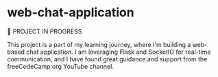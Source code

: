 # web-chat-application

🚧 PROJECT IN PROGRESS

This project is a part of my learning journey, where I'm building a web-based chat application. I am leveraging Flask and SocketIO for real-time communication, and I have found great guidance and support from the freeCodeCamp.org YouTube channel.
